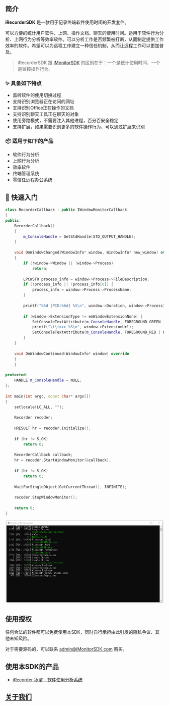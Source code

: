 ## 简介

**iRecorderSDK** 是一款用于记录终端软件使用时间的开发套件。

可以方便的统计用户软件、上网、操作文档、聊天的使用时间。适用于软件行为分析、上网行为分析等效率软件。可以分析工作是否频繁被打断，从而制定提供工作效率的软件。希望可以为远程工作建立一种信任机制，从而让远程工作可以更加普及。

> iRecorderSDK 跟 [iMonitorSDK](https://iMonitorSDK.com) 的区别在于：一个是统计使用时间，一个是监控操作行为。

### ✨ 具备如下特点

- 监听软件的使用切换过程
- 支持识别浏览器正在访问的网址
- 支持识别Office正在操作的文档
- 支持识别聊天工具正在聊天的对象
- 使用旁路模式，不需要注入其他进程，百分百安全稳定
- 支持扩展，如果需要识别更多的软件操作行为，可以通过扩展来识别

### 📦 适用于如下的产品

- 软件行为分析
- 上网行为分析
- 效率软件
- 终端管理系统
- 零信任远程办公系统

## 🔨 快速入门

```c++
class RecorderCallback : public IWindowMonitorCallback
{
public:
	RecorderCallback()
	{
		m_ConsoleHandle = GetStdHandle(STD_OUTPUT_HANDLE);
	}

	void OnWindowChanged(WindowInfo* window, WindowInfo* new_window) override
	{
		if (!window->Window || !window->Process)
			return;

		LPCWSTR process_info = window->Process->FileDescription;
		if (!process_info || !process_info[0]) {
			process_info = window->Process->ProcessName;
		}

		printf("%6d [PID:%6d] %S\n", window->Duration, window->ProcessId, process_info);

		if (window->ExtensionType != emWindowExtensionNone) {
			SetConsoleTextAttribute(m_ConsoleHandle, FOREGROUND_GREEN | FOREGROUND_INTENSITY);
			printf("\t\t>>> %S\n", window->ExtensionUrl);
			SetConsoleTextAttribute(m_ConsoleHandle, FOREGROUND_RED | FOREGROUND_GREEN | FOREGROUND_BLUE);
		}
	}

	void OnWindowContinued(WindowInfo* window) override
	{
	}

protected:
	HANDLE m_ConsoleHandle = NULL;
};

int main(int argc, const char* argv[])
{
	setlocale(LC_ALL, "");

	Recorder recoder;

	HRESULT hr = recoder.Initialize();

	if (hr != S_OK)
		return 0;

	RecorderCallback callback;
	hr = recoder.StartWindowMonitor(&callback);

	if (hr != S_OK)
		return 0;

	WaitForSingleObject(GetCurrentThread(), INFINITE);

	recoder.StopWindowMonitor();

	return 0;
}
```

![](./doc/sample.png)

## 使用授权

任何合法的软件都可以免费使用本SDK，同时自行承担由此引发的隐私争议、其他未知风险。

对于需要源码的，可以联系 admin@iMonitorSDK.com 购买。

## 使用本SDK的产品

- [iRecorder 冰鉴 - 软件使用分析系统](https://imonitorsdk.com/irecorder)

## [关于我们](https://imonitorsdk.com/about)
